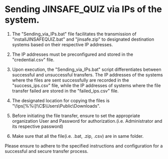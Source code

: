 # Sending JINSAFE_QUIZ via IPs of the system.

1. The "Sending_via_IPs.bat" file facilitates the transmission of "installJINSAFEQUIZ.bat" and "jinsafe.zip" to designated destination systems based on their respective IP addresses.

2. The IP addresses must be preconfigured and stored in the "credential.csv" file. 

4. Upon execution, the "Sending_via_IPs.bat" script differentiates between successful and unsuccessful transfers. The IP addresses of the systems where the files are sent successfully are recorded in the "success_ips.csv" file, while the IP addresses of systems where the file transfer failed are stored in the "failed_ips.csv" file.

5. The designated location for copying the files is "\\!ips[%%i]!\C$\Users\Public\Downloads".

6. Before initiating the file transfer, ensure to set the appropriate organization User and Password for authorization.(i.e. Administrator and its respective password)

7. Make sure that all the file(i.e. .bat, .zip, .csv) are in same folder. 

Please ensure to adhere to the specified instructions and configuration for a successful and secure transfer process.
